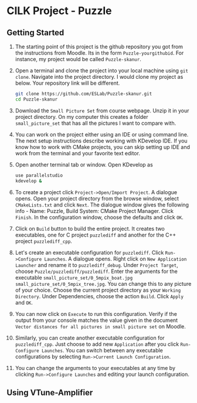 # CILK Project - Puzzle

## Getting Started

1. The starting point of this project is the github repository you got from the instructions from Moodle. Its in the form `Puzzle-yourgithubid`. For instance, my project would be called `Puzzle-skanur`.

2. Open a terminal and clone the project into your local machine using `git clone`. Navigate into the project directory. I would clone my project as below. Your repository link will be different.
    ```bash
    git clone https://github.com/ESLab/Puzzle-skanur.git
    cd Puzzle-skanur
    ```

4. Download the `Small Picture Set` from course webpage. Unzip it in your project directory. On my computer this creates a folder `small_picture_set` that has all the pictures I want to compare with.

5. You can work on the project either using an IDE or using command line. The next setup instructions describe working with KDevelop IDE. If you know how to work with CMake projects, you can skip setting up IDE and work from the terminal and your favorite text editor.

6. Open another terminal tab or window. Open KDevelop as
    ```bash
    use parallelstudio
    kdevelop &
    ```

7. To create a project click `Project->Open/Import Project`. A dialogue opens. Open your project directory from the browse window, select `CMakeLists.txt` and click `Next`. The dialogue window gives the following info - Name: Puzzle, Build System: CMake Project Manager. Click `Finish`. In the configuration window, choose the defaults and click `OK`.

8. Click on `Build` button to build the entire project. It creates two executables, one for C project `puzzlediff` and another for the C++ project `puzzlediff_cpp`. 

9. Let's create an executable configuration for `puzzlediff`. Click `Run->Configure Launches`. A dialogue opens. Right click on `New Application Launcher` and rename it to `puzzlediff_debug`. Under `Project Target`, choose `Puzzle/puzzlediff/puzzlediff`. Enter the arguments for the executable `small_picture_set/0_5mpix_boat.jpg small_picture_set/0_5mpix_tree.jpg`. You can change this to any picture of your choice. Choose the current project directory as your `Working Directory`. Under Dependencies, choose the action `Build`. Click `Apply` and `OK`. 

10. You can now click on `Execute` to run this configuration. Verify if the output from your console matches the value given in the document `Vector distances for all pictures in small picture set` on Moodle.

11. Similarly, you can create another executable configuration for `puzzlediff_cpp`. Just choose to add new `Application` after you click `Run-Configure Launches`. You can switch between any executable configurations by selecting `Run->Current Launch Configuration`. 

12. You can change the arguments to your executables at any time by clicking `Run->Configure Launches` and editing your launch configuration.

## Using VTune-Amplifier
